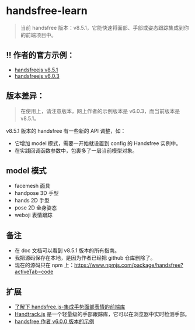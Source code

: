 # handsfree-learn

> 当前 handsfree 版本：v8.5.1，它能快速将面部、手部或姿态跟踪集成到你的前端项目中。

## ‼️ 作者的官方示例：

- [handsfreejs v8.5.1](https://handsfreejs.netlify.app/#installing)
- [handsfreejs v6.0.3](https://dev.to/checkboxoz/handsfree-js-a-web-based-face-pointer-24m1)

## 版本差异：

> 在使用上，请注意版本，网上作者的示例版本是 v6.0.3，而当前版本是 v8.5.1。

v8.5.1 版本的 handsfree 有一些新的 API 调整，如：

- 它增加 model 模式，需要一开始就设置到 config 的 Handsfree 实例中。
- 在实践回调函数参数中，包裹多了一层当前模型对象。

## model 模式

- facemesh 面具
- handpose 3D 手型
- hands 2D 手型
- pose 2D 全身姿态
- weboji 表情跟踪

## 备注

- 在 doc 文档可以看到 v8.5.1 版本的所有指南。
- 我把源码保存在本地，是因为作者已经把 github 仓库删除了。
- 现在的源码只在 npm 上：https://www.npmjs.com/package/handsfree?activeTab=code

## 扩展

- [了解下 handsfree.js-集成手势面部表情的前端库](https://juejin.cn/post/7319674466169159715)
- [Handtrack.js](https://victordibia.com/handtrack.js/#/) 是一个轻量级的手部跟踪库，它可以在浏览器中实时检测手部。
- [handsfree 作者 v6.0.0 版本的示例](https://dev.to/checkboxoz/handsfree-js-a-web-based-face-pointer-24m1)
